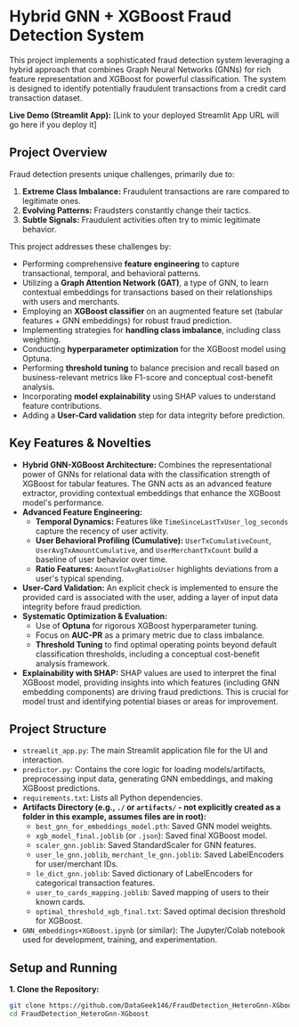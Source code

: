 # Hybrid GNN + XGBoost Fraud Detection System

This project implements a sophisticated fraud detection system leveraging a hybrid approach that combines Graph Neural Networks (GNNs) for rich feature representation and XGBoost for powerful classification. The system is designed to identify potentially fraudulent transactions from a credit card transaction dataset.

**Live Demo (Streamlit App):** [Link to your deployed Streamlit App URL will go here if you deploy it]

## Project Overview

Fraud detection presents unique challenges, primarily due to:
1.  **Extreme Class Imbalance:** Fraudulent transactions are rare compared to legitimate ones.
2.  **Evolving Patterns:** Fraudsters constantly change their tactics.
3.  **Subtle Signals:** Fraudulent activities often try to mimic legitimate behavior.

This project addresses these challenges by:
*   Performing comprehensive **feature engineering** to capture transactional, temporal, and behavioral patterns.
*   Utilizing a **Graph Attention Network (GAT)**, a type of GNN, to learn contextual embeddings for transactions based on their relationships with users and merchants.
*   Employing an **XGBoost classifier** on an augmented feature set (tabular features + GNN embeddings) for robust fraud prediction.
*   Implementing strategies for **handling class imbalance**, including class weighting.
*   Conducting **hyperparameter optimization** for the XGBoost model using Optuna.
*   Performing **threshold tuning** to balance precision and recall based on business-relevant metrics like F1-score and conceptual cost-benefit analysis.
*   Incorporating **model explainability** using SHAP values to understand feature contributions.
*   Adding a **User-Card validation** step for data integrity before prediction.

## Key Features & Novelties

*   **Hybrid GNN-XGBoost Architecture:** Combines the representational power of GNNs for relational data with the classification strength of XGBoost for tabular features. The GNN acts as an advanced feature extractor, providing contextual embeddings that enhance the XGBoost model's performance.
*   **Advanced Feature Engineering:**
    *   **Temporal Dynamics:** Features like `TimeSinceLastTxUser_log_seconds` capture the recency of user activity.
    *   **User Behavioral Profiling (Cumulative):** `UserTxCumulativeCount`, `UserAvgTxAmountCumulative`, and `UserMerchantTxCount` build a baseline of user behavior over time.
    *   **Ratio Features:** `AmountToAvgRatioUser` highlights deviations from a user's typical spending.
*   **User-Card Validation:** An explicit check is implemented to ensure the provided card is associated with the user, adding a layer of input data integrity before fraud prediction.
*   **Systematic Optimization & Evaluation:**
    *   Use of **Optuna** for rigorous XGBoost hyperparameter tuning.
    *   Focus on **AUC-PR** as a primary metric due to class imbalance.
    *   **Threshold Tuning** to find optimal operating points beyond default classification thresholds, including a conceptual cost-benefit analysis framework.
*   **Explainability with SHAP:** SHAP values are used to interpret the final XGBoost model, providing insights into which features (including GNN embedding components) are driving fraud predictions. This is crucial for model trust and identifying potential biases or areas for improvement.

## Project Structure

*   `streamlit_app.py`: The main Streamlit application file for the UI and interaction.
*   `predictor.py`: Contains the core logic for loading models/artifacts, preprocessing input data, generating GNN embeddings, and making XGBoost predictions.
*   `requirements.txt`: Lists all Python dependencies.
*   **Artifacts Directory (e.g., `./` or `artifacts/` - not explicitly created as a folder in this example, assumes files are in root):**
    *   `best_gnn_for_embeddings_model.pth`: Saved GNN model weights.
    *   `xgb_model_final.joblib` (or `.json`): Saved final XGBoost model.
    *   `scaler_gnn.joblib`: Saved StandardScaler for GNN features.
    *   `user_le_gnn.joblib`, `merchant_le_gnn.joblib`: Saved LabelEncoders for user/merchant IDs.
    *   `le_dict_gnn.joblib`: Saved dictionary of LabelEncoders for categorical transaction features.
    *   `user_to_cards_mapping.joblib`: Saved mapping of users to their known cards.
    *   `optimal_threshold_xgb_final.txt`: Saved optimal decision threshold for XGBoost.
*   `GNN_embeddings+XGBoost.ipynb` (or similar): The Jupyter/Colab notebook used for development, training, and experimentation.

## Setup and Running

**1. Clone the Repository:**
   ```bash
   git clone https://github.com/DataGeek146/FraudDetection_HeteroGnn-XGboost.git
   cd FraudDetection_HeteroGnn-XGboost
